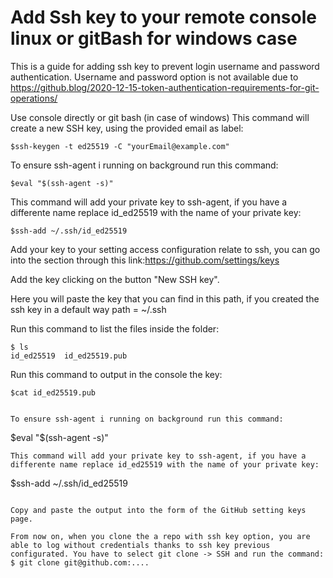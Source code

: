 # Add Ssh key to your remote console linux or gitBash for windows case

This is a guide for adding ssh key to prevent login username and password authentication.
Username and password option is not available due to https://github.blog/2020-12-15-token-authentication-requirements-for-git-operations/

Use console directly or git bash (in case of windows)
This command will create a new SSH key, using the provided email as label:

```
$ssh-keygen -t ed25519 -C "yourEmail@example.com"
```

To ensure ssh-agent i running on background run this command:

```
$eval "$(ssh-agent -s)"

```
This command will add your private key to ssh-agent, if you have a differente name replace id_ed25519 with the name of your private key:

```
$ssh-add ~/.ssh/id_ed25519

```


Add your key to your setting access configuration relate to ssh, you can go into the section through this link:https://github.com/settings/keys

Add the key clicking on the button "New SSH key". 

Here you will paste the key that you can find in this path, if you created the ssh key in a default way 
path = ~/.ssh

Run this command to list the files inside the folder:

```
$ ls
id_ed25519  id_ed25519.pub
```

Run this command to output in the console the key:

```
$cat id_ed25519.pub

```

```

To ensure ssh-agent i running on background run this command:

```
$eval "$(ssh-agent -s)"

```
This command will add your private key to ssh-agent, if you have a differente name replace id_ed25519 with the name of your private key:

```
$ssh-add ~/.ssh/id_ed25519

```

Copy and paste the output into the form of the GitHub setting keys page.

From now on, when you clone the a repo with ssh key option, you are able to log without credentials thanks to ssh key previous configurated. You have to select git clone -> SSH and run the command:
$ git clone git@github.com:....


